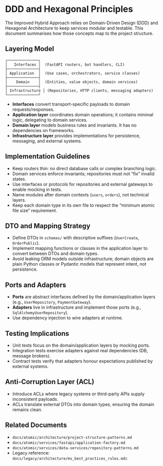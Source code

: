 # DDD and Hexagonal Principles

The Improved Hybrid Approach relies on Domain-Driven Design (DDD) and Hexagonal Architecture to keep services modular and testable. This document summarises how those concepts map to the project structure.

## Layering Model

```
┌──────────────┐
│   Interfaces │  (FastAPI routers, bot handlers, CLI)
├──────────────┤
│ Application  │  (Use cases, orchestrators, service classes)
├──────────────┤
│    Domain    │  (Entities, value objects, domain services)
├──────────────┤
│ Infrastructure │ (Repositories, HTTP clients, messaging adapters)
└──────────────┘
```

- **Interfaces** convert transport-specific payloads to domain requests/responses.
- **Application layer** coordinates domain operations; it contains minimal logic, delegating to domain services.
- **Domain layer** models business rules and invariants. It has no dependencies on frameworks.
- **Infrastructure layer** provides implementations for persistence, messaging, and external systems.

## Implementation Guidelines

- Keep routers thin: no direct database calls or complex branching logic.
- Domain services enforce invariants; repositories must not “fix” invalid states.
- Use interfaces or protocols for repositories and external gateways to enable mocking in tests.
- Name modules after domain contexts (`users`, `orders`), not technical layers.
- Keep each domain type in its own file to respect the “minimum atomic file size” requirement.

## DTO and Mapping Strategy

- Define DTOs in `schemas/` with descriptive suffixes (`UserCreate`, `OrderPublic`).
- Implement mapping functions or classes in the application layer to convert between DTOs and domain types.
- Avoid leaking ORM models outside infrastructure; domain objects are plain Python classes or Pydantic models that represent intent, not persistence.

## Ports and Adapters

- **Ports** are abstract interfaces defined by the domain/application layers (e.g., `UserRepository`, `PaymentGateway`).
- **Adapters** live in infrastructure and implement those ports (e.g., `SqlAlchemyUserRepository`).
- Use dependency injection to wire adapters at runtime.

## Testing Implications

- Unit tests focus on the domain/application layers by mocking ports.
- Integration tests exercise adapters against real dependencies (DB, message brokers).
- Contract tests verify that adapters honour expectations published by external systems.

## Anti-Corruption Layer (ACL)

- Introduce ACLs where legacy systems or third-party APIs supply inconsistent payloads.
- ACLs translate external DTOs into domain types, ensuring the domain remains clean.

## Related Documents

- `docs/atomic/architecture/project-structure-patterns.md`
- `docs/atomic/services/fastapi/application-factory.md`
- `docs/atomic/services/data-services/repository-patterns.md`
- Legacy reference: `docs/legacy/architecture/ms_best_practices_rules.mdc`
